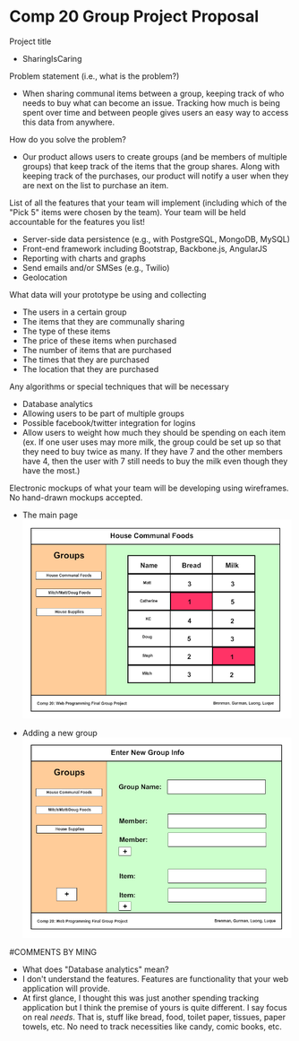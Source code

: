 Comp 20 Group Project Proposal
==============================

Project title
- SharingIsCaring

Problem statement (i.e., what is the problem?)
- When sharing communal items between a group, keeping track of who needs to buy what can become an issue. Tracking how much is being spent over time and between people gives users an easy way to access this data from anywhere.

How do you solve the problem?
- Our product allows users to create groups (and be members of multiple groups) that keep track of the items that the group shares. Along with keeping track of the purchases, our product will notify a user when they are next on the list to purchase an item.

List of all the features that your team will implement (including which of the "Pick 5" items were chosen by the team). Your team will be held accountable for the features you list!
- Server-side data persistence (e.g., with PostgreSQL, MongoDB, MySQL)
- Front-end framework including Bootstrap, Backbone.js, AngularJS
- Reporting with charts and graphs
- Send emails and/or SMSes (e.g., Twilio)
- Geolocation

What data will your prototype be using and collecting
- The users in a certain group
- The items that they are communally sharing
- The type of these items
- The price of these items when purchased
- The number of items that are purchased
- The times that they are purchased
- The location that they are purchased

Any algorithms or special techniques that will be necessary
- Database analytics
- Allowing users to be part of multiple groups
- Possible facebook/twitter integration for logins
- Allow users to weight how much they should be spending on each item (ex. If one user uses may more milk, the group could be set up so that they need to buy twice as many. If they have 7 and the other members have 4, then the user with 7 still needs to buy the milk even though they have the most.)

Electronic mockups of what your team will be developing using wireframes. No hand-drawn mockups accepted.
- The main page
![Main Page](main_wireframe.png)

- Adding a new group
![Add New Group Page](newgroup_wireframe.png)

#COMMENTS BY MING
* What does "Database analytics" mean?
* I don't understand the features. Features are functionality that your web application will provide.
* At first glance, I thought this was just another spending tracking application but I think the premise of yours is quite different. I say focus on real _needs_. That is, stuff like bread, food, toilet paper, tissues, paper towels, etc. No need to track necessities like candy, comic books, etc.